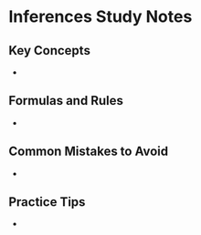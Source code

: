 # Inferences Study Notes

## Key Concepts

- 

## Formulas and Rules

- 

## Common Mistakes to Avoid

- 

## Practice Tips

- 

